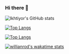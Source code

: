 ### Hi there 👋

![Ikhtiyor's GitHub stats](https://github-readme-stats.vercel.app/api?username=IkhtiyorDev&show_icons=true&theme=graywhite)

[![Top Langs](https://github-readme-stats.vercel.app/api/top-langs/?username=IkhtiyorDev&layout=compact)](https://github.com/IkhtiyorDev/github-readme-stats)

[![Top Langs](https://github-readme-stats.vercel.app/api/top-langs/?username=IkhtiyorDev&langs_count=8)](https://github.com/IkhtiyorDev/github-readme-stats)

[![willianrod's wakatime stats](https://github-readme-stats.vercel.app/api/wakatime?username=willianrod)](https://github.com/IkhtiyorDev/github-readme-stats)


<!--
**IkhtiyorDev/IkhtiyorDev** is a ✨ _special_ ✨ repository because its `README.md` (this file) appears on your GitHub profile.

Here are some ideas to get you started:

- 🔭 I’m currently working on ...
- 🌱 I’m currently learning ...
- 👯 I’m looking to collaborate on ...
- 🤔 I’m looking for help with ...
- 💬 Ask me about ...
- 📫 How to reach me: ...
- 😄 Pronouns: ...
- ⚡ Fun fact: ...
-->
